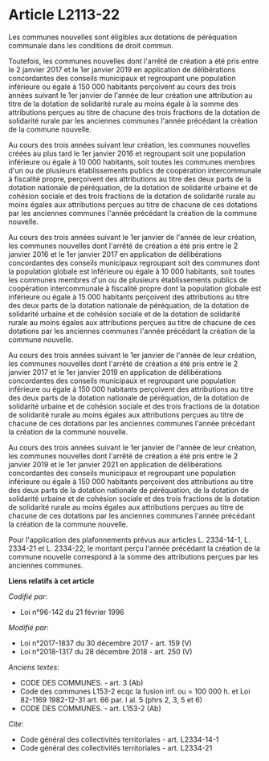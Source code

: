 # Article L2113-22

Les communes nouvelles sont éligibles aux dotations de péréquation communale dans les conditions de droit commun. 

Toutefois, les communes nouvelles dont l'arrêté de création a été pris entre le 2 janvier 2017 et le 1er janvier 2019 en
application de délibérations concordantes des conseils municipaux et regroupant une population inférieure ou égale à 150 000
habitants perçoivent au cours des trois années suivant le 1er janvier de l'année de leur création une attribution au titre de
la dotation de solidarité rurale au moins égale à la somme des attributions perçues au titre de chacune des trois fractions
de la dotation de solidarité rurale par les anciennes communes l'année précédant la création de la commune nouvelle. 

Au cours des trois années suivant leur création, les communes nouvelles créées au plus tard le 1er janvier 2016 et regroupant
soit une population inférieure ou égale à 10 000 habitants, soit toutes les communes membres d'un ou de plusieurs
établissements publics de coopération intercommunale à fiscalité propre, perçoivent des attributions au titre des deux parts
de la dotation nationale de péréquation, de la dotation de solidarité urbaine et de cohésion sociale et des trois fractions
de la dotation de solidarité rurale au moins égales aux attributions perçues au titre de chacune de ces dotations par les
anciennes communes l'année précédant la création de la commune nouvelle. 

Au cours des trois années suivant le 1er janvier de l'année de leur création, les communes nouvelles dont l'arrêté de
création a été pris entre le 2 janvier 2016 et le 1er janvier 2017 en application de délibérations concordantes des conseils
municipaux regroupant soit des communes dont la population globale est inférieure ou égale à 10 000 habitants, soit toutes
les communes membres d'un ou de plusieurs établissements publics de coopération intercommunale à fiscalité propre dont la
population globale est inférieure ou égale à 15 000 habitants perçoivent des attributions au titre des deux parts de la
dotation nationale de péréquation, de la dotation de solidarité urbaine et de cohésion sociale et de la dotation de
solidarité rurale au moins égales aux attributions perçues au titre de chacune de ces dotations par les anciennes communes
l'année précédant la création de la commune nouvelle. 

Au cours des trois années suivant le 1er janvier de l'année de leur création, les communes nouvelles dont l'arrêté de
création a été pris entre le 2 janvier 2017 et le 1er janvier 2019 en application de délibérations concordantes des conseils
municipaux et regroupant une population inférieure ou égale à 150 000 habitants perçoivent des attributions au titre des deux
parts de la dotation nationale de péréquation, de la dotation de solidarité urbaine et de cohésion sociale et des trois
fractions de la dotation de solidarité rurale au moins égales aux attributions perçues au titre de chacune de ces dotations
par les anciennes communes l'année précédant la création de la commune nouvelle. 

Au cours des trois années suivant le 1er janvier de l'année de leur création, les communes nouvelles dont l'arrêté de
création a été pris entre le 2 janvier 2019 et le 1er janvier 2021 en application de délibérations concordantes des conseils
municipaux et regroupant une population inférieure ou égale à 150 000 habitants perçoivent des attributions au titre des deux
parts de la dotation nationale de péréquation, de la dotation de solidarité urbaine et de cohésion sociale et des trois
fractions de la dotation de solidarité rurale au moins égales aux attributions perçues au titre de chacune de ces dotations
par les anciennes communes l'année précédant la création de la commune nouvelle. 

Pour l'application des plafonnements prévus aux articles L. 2334-14-1, L. 2334-21 et L. 2334-22, le montant perçu l'année
précédant la création de la commune nouvelle correspond à la somme des attributions perçues par les anciennes communes.

**Liens relatifs à cet article**

_Codifié par_:

  - Loi n°96-142 du 21 février 1996

_Modifié par_:

  - Loi n°2017-1837 du 30 décembre 2017 - art. 159 (V)
  - Loi n°2018-1317 du 28 décembre 2018 - art. 250 (V)

_Anciens textes_:

  - CODE DES COMMUNES. - art. 3 (Ab)
  - Code des communes L153-2 ecqc la fusion inf. ou = 100 000 h. et Loi 82-1169 1982-12-31 art. 66 par. I al. 5 (phrs 2, 3, 5 et 6)
  - CODE DES COMMUNES. - art. L153-2 (Ab)

_Cite_:

  - Code général des collectivités territoriales - art. L2334-14-1
  - Code général des collectivités territoriales - art. L2334-21
